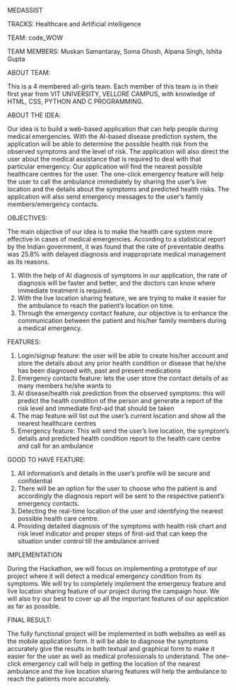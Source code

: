 MEDASSIST

TRACKS: Healthcare and Artificial intelligence

TEAM: code_WOW

TEAM MEMBERS: Muskan Samantaray, Soma Ghosh, Alpana Singh, Ishita Gupta 

ABOUT TEAM:  

This is a 4 membered all-girls team. Each member of this team is in their first year from VIT UNIVERSITY, VELLORE CAMPUS, with knowledge of HTML, CSS, PYTHON AND C PROGRAMMING.   

ABOUT THE IDEA:

Our idea is to build a web-based application that can help people during medical emergencies. With the AI-based disease prediction system, the application will be able to determine the possible health risk from the observed symptoms and the level of risk. The application will also direct the user about the medical assistance that is required to deal with that particular emergency. Our application will find the nearest possible healthcare centres for the user. The one-click emergency feature will help the user to call the ambulance immediately by sharing the user’s live location and the details about the symptoms and predicted health risks. The application will also send emergency messages to the user’s family members/emergency contacts.

OBJECTIVES:

The main objective of our idea is to make the health care system more effective in cases of medical emergencies. According to a statistical report by the Indian government, it was found that the rate of preventable deaths was 25.8% with delayed diagnosis and inappropriate medical management as its reasons. 
1)	With the help of AI diagnosis of symptoms in our application, the rate of diagnosis will be faster and better, and the doctors can know where immediate treatment is required. 
2)	With the live location sharing feature, we are trying to make it easier for the ambulance to reach the patient’s location on time.
3)	Through the emergency contact feature, our objective is to enhance the communication between the patient and his/her family members during a medical emergency.

FEATURES:

1)	Login/signup feature: the user will be able to create his/her account and store the details about any prior health condition or disease that he/she has been diagnosed with, past and present medications
2)	Emergency contacts feature: lets the user store the contact details of as many members he/she wants to 
3)	AI disease/health risk prediction from the observed symptoms: this will predict the health condition of the person and generate a report of the risk level and immediate first-aid that should be taken
4)	The map feature will list out the user’s current location and show all the nearest healthcare centres 
5)	Emergency feature: This will send the user’s live location, the symptom’s details and predicted health condition report to the health care centre and call for an ambulance

GOOD TO HAVE FEATURE:

1)	All information’s and details in the user’s profile will be secure and confidential
2)	There will be an option for the user to choose who the patient is and accordingly the diagnosis report will be sent to the respective patient’s emergency contacts.
3)	Detecting the real-time location of the user and identifying the nearest possible health care centre.
4)	Providing detailed diagnosis of the symptoms with health risk chart and risk level indicator and proper steps of first-aid that can keep the situation under control till the ambulance arrived

IMPLEMENTATION

During the Hackathon, we will focus on implementing a prototype of our project where it will detect a medical emergency condition from its symptoms. We will try to completely implement the emergency feature and live location sharing feature of our project during the campaign hour. We will also try our best to cover up all the important features of our application as far as possible.


FINAL RESULT:

The fully functional project will be implemented in both websites as well as the mobile application form. It will be able to diagnose the symptoms accurately give the results in both textual and graphical form to make it easier for the user as well as medical professionals to understand. The one-click emergency call will help in getting the location of the nearest ambulance and the live location sharing features will help the ambulance to reach the patients more accurately. 

